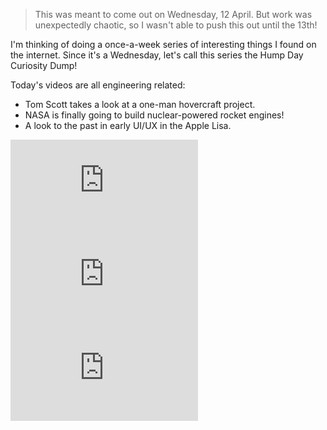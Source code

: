 > This was meant to come out on Wednesday, 12 April. But work was unexpectedly chaotic, so I wasn't able to push this out until the 13th!

I'm thinking of doing a once-a-week series of interesting things I found on the internet. Since it's a Wednesday, let's call this series the Hump Day Curiosity Dump!

Today's videos are all engineering related:
- Tom Scott takes a look at a one-man hovercraft project.
- NASA is finally going to build nuclear-powered rocket engines!
- A look to the past in early UI/UX in the Apple Lisa.

<iframe class="yt-video" src="https://www.youtube.com/embed/bPTSSHRnnWw" title="YouTube video player" frameborder="0" allow="accelerometer; clipboard-write; encrypted-media; gyroscope; picture-in-picture; web-share" allowfullscreen></iframe>

<iframe class="yt-video" src="https://www.youtube.com/embed/K5UU0GA5GAU" title="YouTube video player" frameborder="0" allow="accelerometer; clipboard-write; encrypted-media; gyroscope; picture-in-picture; web-share" allowfullscreen></iframe>

<iframe class="yt-video" src="https://www.youtube.com/embed/pcYX-2uWwsk" title="YouTube video player" frameborder="0" allow="accelerometer; clipboard-write; encrypted-media; gyroscope; picture-in-picture; web-share" allowfullscreen></iframe>
